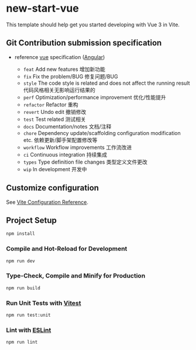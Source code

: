 # new-start-vue

This template should help get you started developing with Vue 3 in Vite.

## Git Contribution submission specification

- reference [vue](https://github.com/vuejs/vue/blob/dev/.github/COMMIT_CONVENTION.md) specification ([Angular](https://github.com/conventional-changelog/conventional-changelog/tree/master/packages/conventional-changelog-angular))

  - `feat` Add new features 增加新功能
  - `fix` Fix the problem/BUG 修复问题/BUG
  - `style` The code style is related and does not affect the running result 代码风格相关无影响运行结果的
  - `perf` Optimization/performance improvement 优化/性能提升
  - `refactor` Refactor 重构
  - `revert` Undo edit 撤销修改
  - `test` Test related 测试相关
  - `docs` Documentation/notes 文档/注释
  - `chore` Dependency update/scaffolding configuration modification etc. 依赖更新/脚手架配置修改等
  - `workflow` Workflow improvements 工作流改进
  - `ci` Continuous integration 持续集成
  - `types` Type definition file changes 类型定义文件更改
  - `wip` In development 开发中

## Customize configuration

See [Vite Configuration Reference](https://vitejs.dev/config/).

## Project Setup

```sh
npm install
```

### Compile and Hot-Reload for Development

```sh
npm run dev
```

### Type-Check, Compile and Minify for Production

```sh
npm run build
```

### Run Unit Tests with [Vitest](https://vitest.dev/)

```sh
npm run test:unit
```

### Lint with [ESLint](https://eslint.org/)

```sh
npm run lint
```

